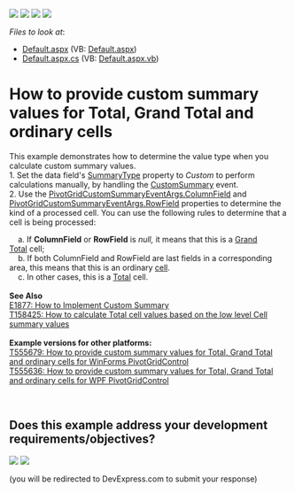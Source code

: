 <!-- default badges list -->
![](https://img.shields.io/endpoint?url=https://codecentral.devexpress.com/api/v1/VersionRange/128577729/10.1.7%2B)
[![](https://img.shields.io/badge/Open_in_DevExpress_Support_Center-FF7200?style=flat-square&logo=DevExpress&logoColor=white)](https://supportcenter.devexpress.com/ticket/details/E2592)
[![](https://img.shields.io/badge/📖_How_to_use_DevExpress_Examples-e9f6fc?style=flat-square)](https://docs.devexpress.com/GeneralInformation/403183)
[![](https://img.shields.io/badge/💬_Leave_Feedback-feecdd?style=flat-square)](#does-this-example-address-your-development-requirementsobjectives)
<!-- default badges end -->
<!-- default file list -->
*Files to look at*:

* [Default.aspx](./CS/WebSite/Default.aspx) (VB: [Default.aspx](./VB/WebSite/Default.aspx))
* [Default.aspx.cs](./CS/WebSite/Default.aspx.cs) (VB: [Default.aspx.vb](./VB/WebSite/Default.aspx.vb))
<!-- default file list end -->
# How to provide custom summary values for Total, Grand Total and ordinary cells


<p>This example demonstrates how to determine the value type when you calculate custom summary values. <br>1. Set the data field's <a href="https://documentation.devexpress.com/CoreLibraries/DevExpress.XtraPivotGrid.PivotGridFieldBase.SummaryType.property">SummaryType</a> property to <em>Custom</em> to perform calculations manually, by handling the <a href="http://documentation.devexpress.com/#WindowsForms/DevExpressXtraPivotGridPivotGridControl_CustomSummarytopic"><u>CustomSummary</u></a> event. <br>2. Use the <a href="https://documentation.devexpress.com/#CoreLibraries/DevExpressXtraPivotGridDataPivotGridCustomSummaryEventArgsBase~T~_ColumnFieldtopic"><u>PivotGridCustomSummaryEventArgs.ColumnField</u></a> and <a href="https://documentation.devexpress.com/#CoreLibraries/DevExpressXtraPivotGridDataPivotGridCustomSummaryEventArgsBase~T~_RowFieldtopic"><u>PivotGridCustomSummaryEventArgs.RowField</u></a> properties to determine the kind of a processed cell. You can use the following rules to determine that a cell is being processed:</p>
<p>    a. If <strong>ColumnField</strong> or <strong>RowField</strong> is <em>null, </em>it means that this is a <a href="https://documentation.devexpress.com/AspNet/3595/ASP-NET-WebForms-Controls/Pivot-Grid/UI-Elements/Grand-Totals">Grand Total</a> cell;<br>    b. If both ColumnField and RowField are last fields in a corresponding area, this means that this is an ordinary <a href="https://documentation.devexpress.com/AspNet/3590/ASP-NET-WebForms-Controls/Pivot-Grid/UI-Elements/Cell">cell</a>.<br>    c. In other cases, this is a <a href="https://documentation.devexpress.com/AspNet/3592/ASP-NET-WebForms-Controls/Pivot-Grid/UI-Elements/Totals">Total</a> cell.<br><br><strong>See Also</strong><br><a href="https://www.devexpress.com/Support/Center/p/E1877">E1877: How to Implement Custom Summary</a> <br><a href="https://www.devexpress.com/Support/Center/p/T158425">T158425: How to calculate Total cell values based on the low level Cell summary values</a><br><br><strong>Example versions for other platforms:</strong><br><a href="https://www.devexpress.com/Support/Center/p/T555679">T555679: How to provide custom summary values for Total, Grand Total and ordinary cells for WinForms PivotGridControl</a><br><a href="https://www.devexpress.com/Support/Center/p/T555636">T555636: How to provide custom summary values for Total, Grand Total and ordinary cells for WPF PivotGridControl</a></p>

<br/>


<!-- feedback -->
## Does this example address your development requirements/objectives?

[<img src="https://www.devexpress.com/support/examples/i/yes-button.svg"/>](https://www.devexpress.com/support/examples/survey.xml?utm_source=github&utm_campaign=web-forms-pivot-grid-custom-summary-values&~~~was_helpful=yes) [<img src="https://www.devexpress.com/support/examples/i/no-button.svg"/>](https://www.devexpress.com/support/examples/survey.xml?utm_source=github&utm_campaign=web-forms-pivot-grid-custom-summary-values&~~~was_helpful=no)

(you will be redirected to DevExpress.com to submit your response)
<!-- feedback end -->
